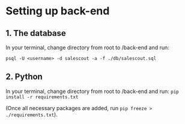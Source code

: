 # Setting up back-end

## 1. The database

In your terminal, change directory from root to /back-end and run:

`psql -U <username> -d salescout -a -f ./db/salescout.sql`

## 2. Python

In your terminal, change directory from root to /back-end and run:
`pip install -r requirements.txt`

(Once all necessary packages are added, run `pip freeze > ./requirements.txt`).
